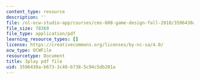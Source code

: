 ```yaml
---
content_type: resource
description: ''
file: /ol-ocw-studio-app/courses/cms-608-game-design-fall-2010/3596430ab6733c40b7385c94c5db201a_68554.pdf
file_size: 78369
file_type: application/pdf
learning_resource_types: []
license: https://creativecommons.org/licenses/by-nc-sa/4.0/
ocw_type: OCWFile
resourcetype: Document
title: 3play pdf file
uid: 3596430a-b673-3c40-b738-5c94c5db201a
---
```

